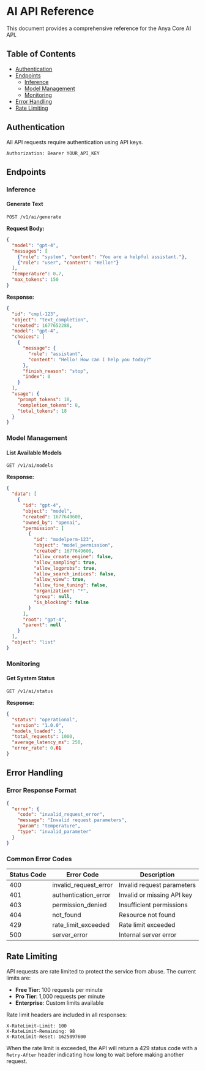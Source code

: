 # AI API Reference

This document provides a comprehensive reference for the Anya Core AI API.

## Table of Contents

- [Authentication](#authentication)
- [Endpoints](#endpoints)
  - [Inference](#inference)
  - [Model Management](#model-management)
  - [Monitoring](#monitoring)
- [Error Handling](#error-handling)
- [Rate Limiting](#rate-limiting)

## Authentication

All API requests require authentication using API keys.

```http
Authorization: Bearer YOUR_API_KEY
```

## Endpoints

### Inference

#### Generate Text

```http
POST /v1/ai/generate
```

**Request Body:**

```json
{
  "model": "gpt-4",
  "messages": [
    {"role": "system", "content": "You are a helpful assistant."},
    {"role": "user", "content": "Hello!"}
  ],
  "temperature": 0.7,
  "max_tokens": 150
}
```

**Response:**

```json
{
  "id": "cmpl-123",
  "object": "text_completion",
  "created": 1677652288,
  "model": "gpt-4",
  "choices": [
    {
      "message": {
        "role": "assistant",
        "content": "Hello! How can I help you today?"
      },
      "finish_reason": "stop",
      "index": 0
    }
  ],
  "usage": {
    "prompt_tokens": 10,
    "completion_tokens": 8,
    "total_tokens": 18
  }
}
```

### Model Management

#### List Available Models

```http
GET /v1/ai/models
```

**Response:**

```json
{
  "data": [
    {
      "id": "gpt-4",
      "object": "model",
      "created": 1677649600,
      "owned_by": "openai",
      "permission": [
        {
          "id": "modelperm-123",
          "object": "model_permission",
          "created": 1677649600,
          "allow_create_engine": false,
          "allow_sampling": true,
          "allow_logprobs": true,
          "allow_search_indices": false,
          "allow_view": true,
          "allow_fine_tuning": false,
          "organization": "*",
          "group": null,
          "is_blocking": false
        }
      ],
      "root": "gpt-4",
      "parent": null
    }
  ],
  "object": "list"
}
```

### Monitoring

#### Get System Status

```http
GET /v1/ai/status
```

**Response:**

```json
{
  "status": "operational",
  "version": "1.0.0",
  "models_loaded": 5,
  "total_requests": 1000,
  "average_latency_ms": 250,
  "error_rate": 0.01
}
```

## Error Handling

### Error Response Format

```json
{
  "error": {
    "code": "invalid_request_error",
    "message": "Invalid request parameters",
    "param": "temperature",
    "type": "invalid_parameter"
  }
}
```

### Common Error Codes

| Status Code | Error Code | Description |
|-------------|------------|-------------|
| 400 | invalid_request_error | Invalid request parameters |
| 401 | authentication_error | Invalid or missing API key |
| 403 | permission_denied | Insufficient permissions |
| 404 | not_found | Resource not found |
| 429 | rate_limit_exceeded | Rate limit exceeded |
| 500 | server_error | Internal server error |

## Rate Limiting

API requests are rate limited to protect the service from abuse. The current limits are:

- **Free Tier**: 100 requests per minute
- **Pro Tier**: 1,000 requests per minute
- **Enterprise**: Custom limits available

Rate limit headers are included in all responses:

```
X-RateLimit-Limit: 100
X-RateLimit-Remaining: 98
X-RateLimit-Reset: 1625097600
```

When the rate limit is exceeded, the API will return a 429 status code with a `Retry-After` header indicating how long to wait before making another request.
